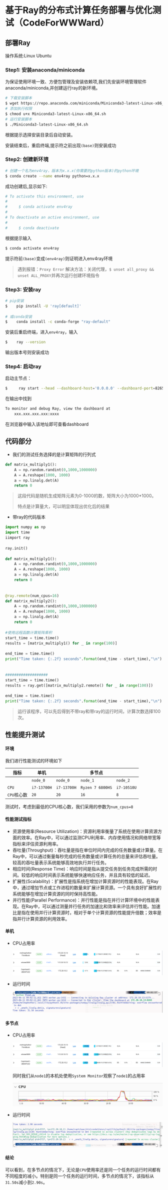 # 基于Ray的分布式计算任务部署与优化测试（CodeForWWWard）


## 部署Ray

操作系统:Linux Ubuntu

### Step1: 安装anaconda/miniconda

为保证使用环境一致、方便包管理及安装依赖项,我们先安装环境管理软件anaconda/miniconda,并创建运行ray的新环境。


```bash
# 下载安装脚本
$ wget https://repo.anaconda.com/miniconda/Miniconda3-latest-Linux-x86_64.sh
# 添加执行权限
$ chmod u+x Miniconda3-latest-Linux-x86_64.sh
# 运行安装脚本
$ ./Miniconda3-latest-Linux-x86_64.sh
```

根据提示选择安装目录后自动安装。

安装结束后，重启终端,提示符之前出现`(base)`则安装成功

### Step2: 创建新环境

```bash
# 创建一个名为env4ray，版本为x.x.x(你需要的python版本)的python环境
$ conda create --name env4ray python=x.x.x
```


成功创建后,显示如下:

```bash
# To activate this environment, use                                             
#                                                                               
#     $ conda activate env4ray
#
# To deactivate an active environment, use
#
#     $ conda deactivate

```

根据提示输入

```bash
$ conda activate env4ray
```

提示符前`(base)`变成`(env4ray)`则证明进入env4ray环境

> 遇到报错：`Proxy Error`
> 解决方法：关闭代理，`$ unset all_proxy && unset ALL_PROXY`并再次运行创建环境指令


### Step3: 安装ray

```bash
# pip安装
$    pip install -U 'ray[default]'

# 或conda安装
$    conda install -c conda-forge "ray-default"
```

安装后重启终端，进入`env4ray`，输入

```bash
$    ray --version
```

输出版本号则安装成功

### Step4: 启动ray
启动主节点：

```  bash
$     ray start --head --dashboard-host='0.0.0.0' --dashboard-port=8265
```

在输出中找到
```bash
To monitor and debug Ray, view the dashboard at 
    xxx.xxx.xxx.xxx:xxxx
```

在浏览器中输入该地址即可查看dashboard


## 代码部分

* 我们的测试任务选择的是计算矩阵的行列式

```python
def matrix_multiply1():
    A = np.random.randint(0,1000,1000000)
    A = A.reshape(1000, 1000)
    a = np.linalg.det(A)
    return 0
```

> 这段代码是随机生成矩阵元素为0-1000的数，矩阵大小为1000*1000。
>
> 特点是计算量大，可以明显体现出优化后的结果

* 带ray的代码版本

```python
import numpy as np
import time
iimport ray

ray.init()

def matrix_multiply1():
    A = np.random.randint(0,1000,1000000)
    A = A.reshape(1000, 1000)
    a = np.linalg.det(A)
    return 0


@ray.remote(num_cpus=16)
def matrix_multiply2():
    A = np.random.randint(0,1000,1000000)
    A = A.reshape(1000, 1000)
    a = np.linalg.det(A)
    return 0

#使用远程函数计算矩阵乘积
start_time = time.time()
results = [matrix_multiply1() for _ in range(100)]

end_time = time.time()
print("Time taken: {:.2f} seconds".format(end_time - start_time),"\n")


###################
start_time = time.time()
results = ray.get([matrix_multiply2.remote() for _ in range(100)])

end_time = time.time()
print("Time taken: {:.2f} seconds".format(end_time - start_time),"\n")

```

> 运行该程序，可以先后得到不带ray和带ray的运行时间，计算次数选择100次。

## 性能提升测试

#### 环境

我们进行性能测试的环境如下

| 指标       | 单机          |             | 多节点              |             |
| -------- | ----------- | ----------- | ---------------- | ----------- |
|          | `node_0`    | `node_0`    | `node_1`         | `node_2`    |
| `CPU`    | `i7-13700H` | `i7-13700H` | `Ryzen 7 6800HS` | `i7-10510U` |
| `CPU`核心数 | `20`        | `20`        | `16`             | `8`         |

测试时，考虑到最低的CPU核心数，我们采用的参数为`num_cpus=8`

#### 性能测试指标

- 资源使用率(Resource Utilization)：资源利用率衡量了系统在使用计算资源方面的效率。在Ray中，可以通过监测CPU利用率、内存使用情况和网络带宽等指标来评估资源利用率。
- 吞吐量(Throughput)：吞吐量是指在单位时间内完成的任务数量或计算量。在Ray中，可以通过衡量每秒完成的任务数量或计算任务的总量来评估吞吐量。较高的吞吐量表示系统能够高效地执行并行任务。
- 相应时间(Response Time)：响应时间是指从提交任务到任务完成所需的时间。较低的响应时间表示系统能够快速响应任务，并且具有较低的延迟。
- 扩展性(Scalability)：扩展性是指系统在增加计算资源时的性能表现。在Ray中，通过增加节点或工作进程的数量来扩展计算资源。一个具有良好扩展性的系统能够在增加计算资源的同时保持高性能。
- 并行性能(Parallel Performance)：并行性能是指在并行计算环境中的性能表现。在Ray中，可以通过测量并行任务的加速比和效率来评估并行性能。加速比是指在使用并行计算资源时，相对于单个计算资源的性能提升倍数；效率是指并行计算资源的利用效率。

#### 单机

- CPU占用率
  
  ![node0_CPU](pic/node0_CPU_usage.png)

- 运行时间
  
  ![run_time0](pic/node0_run_time.png)

#### 多节点

- CPU占用率
  
  ![](pic/3nodes_CPU_usage.png)
  
  同时我们从`node1`的本机处使用`System Monitor`观察了`node1`的占用率
  
  ![](pic/node1.png)

- 运行时间
  
  ![3nodes_run_time](pic/3nodes_run_time.png)

#### 结论

可以看到，在多节点的情况下，无论是`CPU`使用率还是同一个任务的运行时间都有不同程度的减小。特别是同一个任务的运行时间，多节点的情况下，该指标从`31.50s`减小到`2.90s`。
